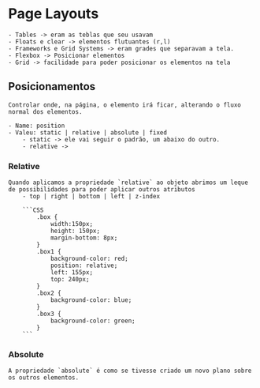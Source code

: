 # Page Layouts

    - Tables -> eram as teblas que seu usavam
    - Floats e clear -> elementos flutuantes (r,l)
    - Frameworks e Grid Systems -> eram grades que separavam a tela.
    - Flexbox -> Posicionar elementos
    - Grid -> facilidade para poder posicionar os elementos na tela

## Posicionamentos

    Controlar onde, na página, o elemento irá ficar, alterando o fluxo normal dos elementos.

    - Name: position
    - Valeu: static | relative | absolute | fixed
        - static -> ele vai seguir o padrão, um abaixo do outro.
        - relative ->

### Relative

    Quando aplicamos a propriedade `relative` ao objeto abrimos um leque de possibilidades para poder aplicar outros atributos
        - top | right | bottom | left | z-index

        ```CSS
            .box {
                width:150px;
                height: 150px;
                margin-bottom: 8px;
            }
            .box1 {
                background-color: red;
                position: relative;
                left: 155px;
                top: 240px;
            }
            .box2 {
                background-color: blue;
            }
            .box3 {
                background-color: green;
            }
        ```

### Absolute

    A propriedade `absolute` é como se tivesse criado um novo plano sobre os outros elementos. 